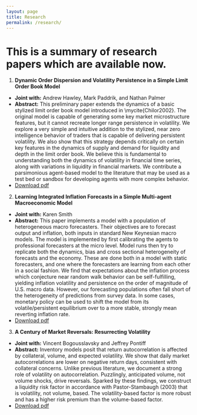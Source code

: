 ```yaml
---
layout: page
title: Research 
permalink: /research/
---
```






# This is a summary of research papers which are available now.

1. **Dynamic Order Dispersion and Volatility Persistence in a Simple
Limit Order Book Model**
  - **Joint with:** Andrew Hawley, Mark Paddrik, and Nathan Palmer
  - **Abstract:** This preliminary paper extends the dynamics of a basic stylized limit
  order book model introduced in \mycite{ChiIor2002}. The
  original model is capable of generating some key market microstructure
  features, but it cannot recreate longer range persistence in volatility.
  We explore a very simple and intuitive addition to the stylized, near
  zero intelligence behavior of traders that is capable of delivering
  persistent volatility. We also show that this strategy depends
  critically on certain key features in the dynamics of supply and demand
  for liquidity and depth in the limit order book. We believe this is
  fundamental to understanding both the dynamics of volatility in
  financial time series, along with variations in liquidity in financial
  markets. We contribute a parsimonious agent-based model to the
  literature that may be used as a test bed or sandbox for developing
  agents with more complex behavior.
  - [Download pdf](https://bdlebaron.github.io/pdfs/limit_order_book.pdf)
2. **Learning Integrated Inflation Forecasts in a Simple Multi-agent Macroeconomic Model**
  - **Joint with:** Karen Smith
  - **Abstract:** This paper implements a model with a population of heterogeneous macro forecasters.  Their
objectives are to forecast output and inflation, both inputs in standard New Keynesian
macro models.  The model is implemented by first calibrating the agents to professional
forecasters at the micro level.  Model runs then try to replicate both the dynamics, bias
and cross sectional heterogeneity of forecasts and the economy.  These are done both
in a model with static forecasters, and one where the forecasters are learning from
each other in a social fashion.
We find that expectations about the inflation process which conjecture near random walk
behavior can be self-fulfilling, yielding inflation volatility and persistence
on the order of magnitude of U.S. macro data.
However, our forecasting
populations often fall short of the heterogeneity of predictions
from survey data.  In some cases, monetary policy can be used to shift the model
from its volatile/persistent equilibrium over to a more stable, strongly mean reverting
inflation rate.
  - [Download pdf](https://bdlebaron.github.io/pdfs/LearningIntegratedLeBaronSmith.pdf)
3. **A Century of Market Reversals: Resurrecting Volatility**
  - **Joint with:** Vincent Bogousslavsky and Jeffrey Pontiff
  - **Abstract:** Inventory models posit that return autocorrelation is affected by collateral, volume, and expected volatility. We show that daily market autocorrelations are lower on negative return days, consistent with collateral concerns. Unlike previous literature, we document a strong role of volatility on autocorrelation. Puzzlingly, anticipated volume, not volume shocks, drive reversals. Sparked by these findings, we construct a liquidity risk factor in accordance with Pastor-Stambaugh (2003) that is volatility, not volume, based. The volatility-based factor is more robust and has a higher risk premium than the volume-based factor.
  - [Download pdf](https://bdlebaron.github.io/pdfs/ACenturyofMarketReversalsMarch2024.pdf)
